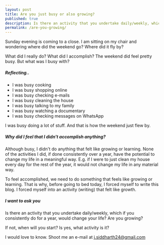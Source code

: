 ```yaml
---
layout: post
title: Are you just busy or also growing?
published: true
description: Is there an activity that you undertake daily/weekly, which if you consistently do for a year, would change your life?
permalink: /are-you-growing/
---
```


Sunday evening is coming to a close. I am sitting on my chair and wondering where did the weekend go? Where did it fly by? 

What did I really do? What did I accomplish? The weekend did feel pretty busy. But what was I busy with? 

##### **Reflecting..**

- I was busy cooking 
- I was busy shopping online
- I was busy checking e-mails 
- I was busy cleaning the house
- I was busy talking to my family 
- I was busy watching a documentary
- I was busy checking messages on WhatsApp

I was busy doing a lot of stuff. And that is how the weekend just flew by. 

##### **Why did I feel that I didn't accomplish anything?** 

Although busy, I didn't do anything that felt like growing or learning. None of the activities I did, if done consistently over a year, have the potential to change my life in a meaningful way. E.g. if I were to just clean my house every day for the rest of the year, it would not change my life in any material way. 

To feel accomplished, we need to do something that feels like growing or learning. That is why, before going to bed today, I forced myself to write this blog. I forced myself into an activity (writing) that felt like growth.

##### **I want to ask you** 

Is there an activity that you undertake daily/weekly, which if you consistently do for a year, would change your life? Are you growing?

If not, when will you start? Is yes, what activity is it? 

I would love to know. Shoot me an e-mail at j.siddharth24@gmail.com

